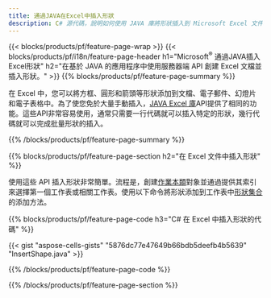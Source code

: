```yaml
---
title: 通過JAVA在Excel中插入形狀
description: C# 源代碼，說明如何使用 JAVA 庫將形狀插入到 Microsoft Excel 文件中。
---
```

{{< blocks/products/pf/feature-page-wrap >}}
{{< blocks/products/pf/i18n/feature-page-header h1="Microsoft<sup>&reg;</sup> 通過JAVA插入Excel形狀" h2="在基於 JAVA 的應用程序中使用服務器端 API 創建 Excel 文檔並插入形狀。" >}}
{{% blocks/products/pf/feature-page-summary %}}

在 Excel 中，您可以將方框、圓形和箭頭等形狀添加到文檔、電子郵件、幻燈片和電子表格中。為了使您免於大量手動插入，[JAVA Excel 庫](https://releases.aspose.com/cells/java/)API提供了相同的功能。這些API非常容易使用，通常只需要一行代碼就可以插入特定的形狀，幾行代碼就可以完成批量形狀的插入。

{{% /blocks/products/pf/feature-page-summary %}}

{{% blocks/products/pf/feature-page-section h2="在 Excel 文件中插入形狀" %}}

使用這些 API 插入形狀非常簡單。流程是，創建[作業本類](https://reference.aspose.com/cells/java/com.aspose.cells/workbook/)對象並通過提供其索引來選擇第一個工作表或相關工作表。使用以下命令將形狀添加到工作表中[形狀集合](https://reference.aspose.com/cells/java/com.aspose.cells/shapecollection/)的添加方法。

{{% blocks/products/pf/feature-page-code h3="C# 在 Excel 中插入形狀的代碼" %}}

{{< gist "aspose-cells-gists" "5876dc77e47649b66bdb5deefb4b5639" "InsertShape.java" >}}

{{% /blocks/products/pf/feature-page-code %}}

{{% /blocks/products/pf/feature-page-section %}}
